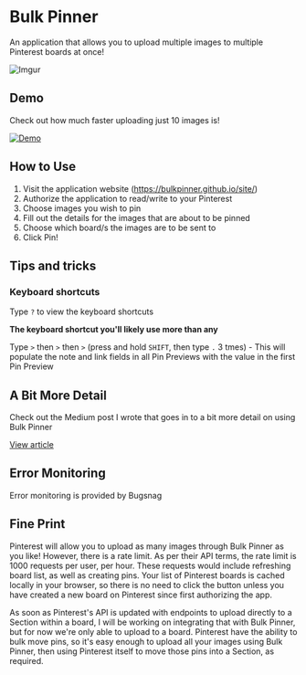 Bulk Pinner
======================
An application that allows you to upload multiple images to multiple Pinterest boards at once!

![Imgur](https://i.imgur.com/dWZ5hpL.png)

## Demo

Check out how much faster uploading just 10 images is!

[![Demo](https://i.imgur.com/2QkFPVo.png)](https://www.youtube.com/watch?v=E-NItREQ92M)

## How to Use

1. Visit the application website (https://bulkpinner.github.io/site/)
2. Authorize the application to read/write to your Pinterest
3. Choose images you wish to pin
4. Fill out the details for the images that are about to be pinned
5. Choose which board/s the images are to be sent to
6. Click Pin!

## Tips and tricks

### Keyboard shortcuts

Type `?` to view the keyboard shortcuts

**The keyboard shortcut you'll likely use more than any**

Type `>` then `>` then `>` (press and hold `SHIFT`, then type `.` 3 tmes) - This will populate the note and link fields in all Pin Previews with the value in the first Pin Preview

## A Bit More Detail

Check out the Medium post I wrote that goes in to a bit more detail on using Bulk Pinner

[View article](https://medium.com/@denno020/upload-multiple-images-to-pinterest-at-once-3fb0ec3737ea)

## Error Monitoring

Error monitoring is provided by Bugsnag

## Fine Print

Pinterest will allow you to upload as many images through Bulk Pinner as you like! However, there is a rate limit.
As per their API terms, the rate limit is 1000 requests per user, per hour. These requests would include refreshing
board list, as well as creating pins. Your list of Pinterest boards is cached locally in your browser, so there is no
need to click the button unless you have created a new board on Pinterest since first authorizing the app.

As soon as Pinterest's API is updated with endpoints to upload directly to a Section within a board, I will be working
on integrating that with Bulk Pinner, but for now we're only able to upload to a board. Pinterest have the ability to
bulk move pins, so it's easy enough to upload all your images using Bulk Pinner, then using Pinterest itself to move those
pins into a Section, as required.

